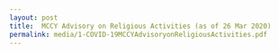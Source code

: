 ```yaml
---
layout: post
title:  MCCY Advisory on Religious Activities (as of 26 Mar 2020)
permalink: media/1-COVID-19MCCYAdvisoryonReligiousActivities.pdf
---
```

